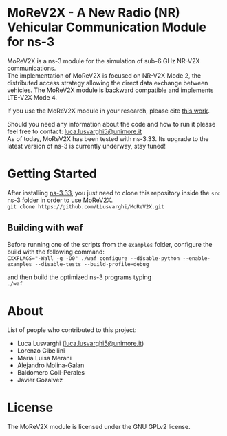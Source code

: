 # MoReV2X - A New Radio (NR) Vehicular Communication Module for ns-3
MoReV2X is a ns-3 module for the simulation of sub-6 GHz NR-V2X communications.  
The implementation of MoReV2X is focused on NR-V2X Mode 2, the distributed access strategy allowing the direct data exchange between vehicles.
The MoReV2X module is backward compatible and implements LTE-V2X Mode 4.  

If you use the MoReV2X module in your research, please cite [this work](https://ieeexplore.ieee.org/document/9625478).  

Should you need any information about the code and how to run it please feel free to contact: luca.lusvarghi5@unimore.it  
As of today, MoReV2X has been tested with ns-3.33. Its upgrade to the latest version of ns-3 is currently underway, stay tuned!

# Getting Started
After installing [ns-3.33](https://www.nsnam.org/releases/ns-3-33/), you just need to clone this repository inside the `src` ns-3 folder in order to use MoReV2X.   
`git clone https://github.com/LLusvarghi/MoReV2X.git `

## Building with waf
Before running one of the scripts from the `examples` folder, configure the build with the following command:   
`CXXFLAGS="-Wall -g -O0" ./waf configure --disable-python --enable-examples --disable-tests --build-profile=debug`

and then build the optimized ns-3 programs typing   
`./waf`

# About
List of people who contributed to this project: 
* Luca Lusvarghi (luca.lusvarghi5@unimore.it)  
* Lorenzo Gibellini 
* Maria Luisa Merani
* Alejandro Molina-Galan
* Baldomero Coll-Perales
* Javier Gozalvez

# License
The MoReV2X module is licensed under the GNU GPLv2 license.
